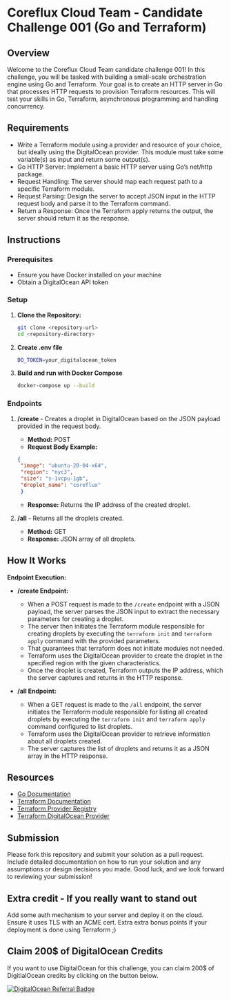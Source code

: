 # Coreflux Cloud Team - Candidate Challenge 001 (Go and Terraform)

## Overview

Welcome to the Coreflux Cloud Team candidate challenge 001! In this challenge, you will be tasked with building a small-scale orchestration engine using Go and Terraform. Your goal is to create an HTTP server in Go that processes HTTP requests to provision Terraform resources. This will test your skills in Go, Terraform, asynchronous programming and handling concurrency.

## Requirements

- Write a Terraform module using a provider and resource of your choice, but ideally using the DigitalOcean provider. This module must take some variable(s) as input and return some output(s).
- Go HTTP Server: Implement a basic HTTP server using Go’s net/http package.
- Request Handling: The server should map each request path to a specific Terraform module.
- Request Parsing: Design the server to accept JSON input in the HTTP request body and parse it to the Terraform command.
- Return a Response: Once the Terraform apply returns the output, the server should return it as the response.

## Instructions

### Prerequisites

- Ensure you have Docker installed on your machine
- Obtain a DigitalOcean API token

### Setup

1. **Clone the Repository:**
   ```sh
   git clone <repository-url>
   cd <repository-directory>
2. **Create .env file**
    ```sh
    DO_TOKEN=your_digitalocean_token
3. **Build and run with Docker Compose**
    ```sh
    docker-compose up --build

### Endpoints

1. **/create** - Creates a droplet in DigitalOcean based on the JSON payload provided in the request body.
   - **Method:** POST
   - **Request Body Example:**
   ```json
   {
    "image": "ubuntu-20-04-x64",
    "region": "nyc3",
    "size": "s-1vcpu-1gb",
    "droplet_name": "coreflux"
    }
    ```
    - **Response:** Returns the IP address of the created droplet.    
    

2. **/all** - Returns all the droplets created.
    - **Method:** GET
    - **Response:** JSON array of all droplets.
   
## How It Works

**Endpoint Execution:**
- **/create Endpoint:**
    - When a POST request is made to the `/create` endpoint with a JSON payload, the server parses the JSON input to extract the necessary parameters for creating a droplet.
    - The server then initiates the Terraform module responsible for creating droplets by executing the `terraform init` and `terraform apply` command with the provided parameters.
    - That guarantees that terraform does not initiate modules not needed.
    - Terraform uses the DigitalOcean provider to create the droplet in the specified region with the given characteristics.
    - Once the droplet is created, Terraform outputs the IP address, which the server captures and returns in the HTTP response.


- **/all Endpoint:**
    - When a GET request is made to the `/all` endpoint, the server initiates the Terraform module responsible for listing all created droplets by executing the `terraform init` and `terraform apply` command configured to list droplets.
    - Terraform uses the DigitalOcean provider to retrieve information about all droplets created.
    - The server captures the list of droplets and returns it as a JSON array in the HTTP response.


## Resources

- [Go Documentation](https://go.dev/doc/)
- [Terraform Documentation](https://developer.hashicorp.com/terraform)
- [Terraform Provider Registry](https://registry.terraform.io)
- [Terraform DigitalOcean Provider](https://registry.terraform.io/providers/digitalocean/digitalocean/2.39.1)

## Submission

Please fork this repository and submit your solution as a pull request. Include detailed documentation on how to run your solution and any assumptions or design decisions you made.
Good luck, and we look forward to reviewing your submission!

## Extra credit - If you really want to stand out

Add some auth mechanism to your server and deploy it on the cloud. Ensure it uses TLS with an ACME cert. Extra extra bonus points if your deployment is done using Terraform ;)

## Claim 200$ of DigitalOcean Credits

If you want to use DigitalOcean for this challenge, you can claim 200$ of DigitialOcean credits by clicking on the button below.

[![DigitalOcean Referral Badge](https://web-platforms.sfo2.cdn.digitaloceanspaces.com/WWW/Badge%203.svg)](https://www.digitalocean.com/?refcode=dbb46c5fa238&utm_campaign=Referral_Invite&utm_medium=Referral_Program&utm_source=badge)

